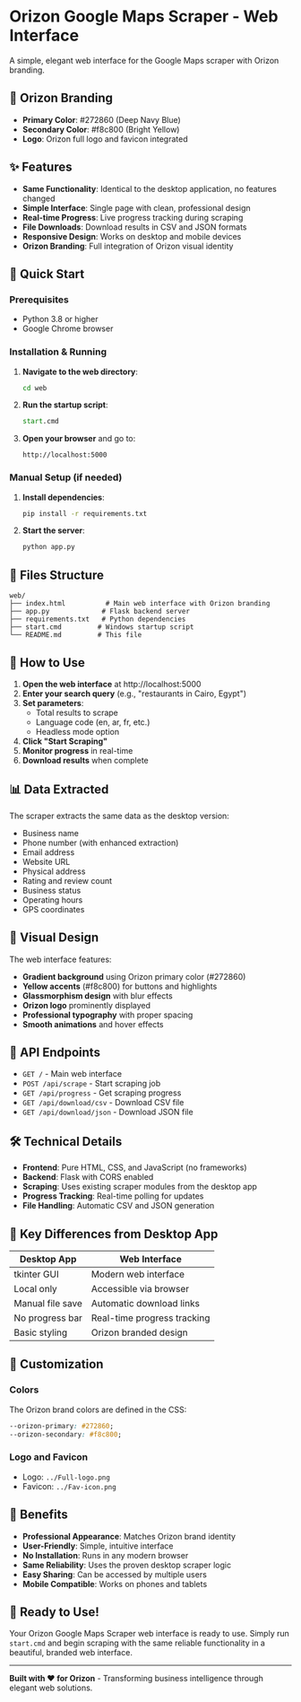 # Orizon Google Maps Scraper - Web Interface

A simple, elegant web interface for the Google Maps scraper with Orizon branding.

## 🎨 Orizon Branding
- **Primary Color**: #272860 (Deep Navy Blue)
- **Secondary Color**: #f8c800 (Bright Yellow)
- **Logo**: Orizon full logo and favicon integrated

## ✨ Features

- **Same Functionality**: Identical to the desktop application, no features changed
- **Simple Interface**: Single page with clean, professional design
- **Real-time Progress**: Live progress tracking during scraping
- **File Downloads**: Download results in CSV and JSON formats
- **Responsive Design**: Works on desktop and mobile devices
- **Orizon Branding**: Full integration of Orizon visual identity

## 🚀 Quick Start

### Prerequisites
- Python 3.8 or higher
- Google Chrome browser

### Installation & Running

1. **Navigate to the web directory**:
   ```cmd
   cd web
   ```

2. **Run the startup script**:
   ```cmd
   start.cmd
   ```

3. **Open your browser** and go to:
   ```
   http://localhost:5000
   ```

### Manual Setup (if needed)

1. **Install dependencies**:
   ```cmd
   pip install -r requirements.txt
   ```

2. **Start the server**:
   ```cmd
   python app.py
   ```

## 📁 Files Structure

```
web/
├── index.html          # Main web interface with Orizon branding
├── app.py             # Flask backend server
├── requirements.txt   # Python dependencies
├── start.cmd         # Windows startup script
└── README.md         # This file
```

## 🔧 How to Use

1. **Open the web interface** at http://localhost:5000
2. **Enter your search query** (e.g., "restaurants in Cairo, Egypt")
3. **Set parameters**:
   - Total results to scrape
   - Language code (en, ar, fr, etc.)
   - Headless mode option
4. **Click "Start Scraping"**
5. **Monitor progress** in real-time
6. **Download results** when complete

## 📊 Data Extracted

The scraper extracts the same data as the desktop version:
- Business name
- Phone number (with enhanced extraction)
- Email address
- Website URL
- Physical address
- Rating and review count
- Business status
- Operating hours
- GPS coordinates

## 🎨 Visual Design

The web interface features:
- **Gradient background** using Orizon primary color (#272860)
- **Yellow accents** (#f8c800) for buttons and highlights
- **Glassmorphism design** with blur effects
- **Orizon logo** prominently displayed
- **Professional typography** with proper spacing
- **Smooth animations** and hover effects

## 🔗 API Endpoints

- `GET /` - Main web interface
- `POST /api/scrape` - Start scraping job
- `GET /api/progress` - Get scraping progress
- `GET /api/download/csv` - Download CSV file
- `GET /api/download/json` - Download JSON file

## 🛠️ Technical Details

- **Frontend**: Pure HTML, CSS, and JavaScript (no frameworks)
- **Backend**: Flask with CORS enabled
- **Scraping**: Uses existing scraper modules from the desktop app
- **Progress Tracking**: Real-time polling for updates
- **File Handling**: Automatic CSV and JSON generation

## 🎯 Key Differences from Desktop App

| Desktop App | Web Interface |
|-------------|---------------|
| tkinter GUI | Modern web interface |
| Local only | Accessible via browser |
| Manual file save | Automatic download links |
| No progress bar | Real-time progress tracking |
| Basic styling | Orizon branded design |

## 🔧 Customization

### Colors
The Orizon brand colors are defined in the CSS:
```css
--orizon-primary: #272860;
--orizon-secondary: #f8c800;
```

### Logo and Favicon
- Logo: `../Full-logo.png`
- Favicon: `../Fav-icon.png`

## 🌟 Benefits

- **Professional Appearance**: Matches Orizon brand identity
- **User-Friendly**: Simple, intuitive interface
- **No Installation**: Runs in any modern browser
- **Same Reliability**: Uses the proven desktop scraper logic
- **Easy Sharing**: Can be accessed by multiple users
- **Mobile Compatible**: Works on phones and tablets

## 🚀 Ready to Use!

Your Orizon Google Maps Scraper web interface is ready to use. Simply run `start.cmd` and begin scraping with the same reliable functionality in a beautiful, branded web interface.

---

**Built with ❤️ for Orizon** - Transforming business intelligence through elegant web solutions.